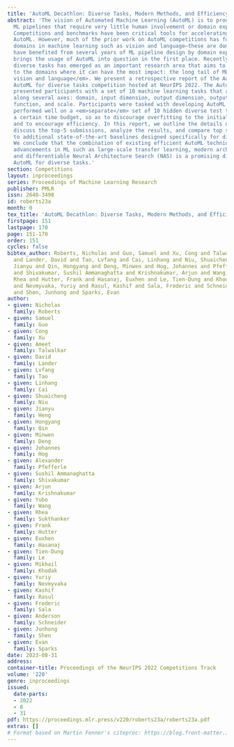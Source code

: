 ```yaml
---
title: 'AutoML Decathlon: Diverse Tasks, Modern Methods, and Efficiency at Scale'
abstract: 'The vision of Automated Machine Learning (AutoML) is to produce high performing
  ML pipelines that require very little human involvement or domain expertise to use.
  Competitions and benchmarks have been critical tools for accelerating progress in
  AutoML. However, much of the prior work on AutoML competitions has focused on well-studied
  domains in machine learning such as vision and language—these are domains which
  have benefited from several years of ML pipeline design by domain experts, which
  brings the usage of AutoML into question in the first place. Recently, AutoML for
  diverse tasks has emerged as an important research area that aims to bring AutoML
  to the domains where it can have the most impact: the long tail of ML tasks <em>beyond
  vision and language</em>. We present a retrospective report of the AutoML Decathlon—an
  AutoML for diverse tasks competition hosted at NeurIPS 2022. The AutoML Decathlon
  presented participants with a set of 10 machine learning tasks that are diverse
  along several axes: domain, input dimension, output dimension, output type, objective
  function, and scale. Participants were tasked with developing AutoML methods that
  performed well on a <em>separate</em> set of 10 hidden diverse test tasks within
  a certain time budget, so as to discourage overfitting to the initial set of tasks
  and to encourage efficiency. In this report, we outline the details of the competition,
  discuss the top-5 submissions, analyze the results, and compare top submissions
  to additional state-of-the-art baselines designed specifically for diverse tasks.
  We conclude that the combination of existing efficient AutoML techniques with modern
  advancements in ML such as large-scale transfer learning, modern architectures,
  and differentiable Neural Architecture Search (NAS) is a promising direction for
  AutoML for diverse tasks.'
section: Competitions
layout: inproceedings
series: Proceedings of Machine Learning Research
publisher: PMLR
issn: 2640-3498
id: roberts23a
month: 0
tex_title: 'AutoML Decathlon: Diverse Tasks, Modern Methods, and Efficiency at Scale'
firstpage: 151
lastpage: 170
page: 151-170
order: 151
cycles: false
bibtex_author: Roberts, Nicholas and Guo, Samuel and Xu, Cong and Talwalkar, Ameet
  and Lander, David and Tao, Lvfang and Cai, Linhang and Niu, Shuaicheng and Heng,
  Jianyu and Qin, Hongyang and Deng, Minwen and Hog, Johannes and Pfefferle, Alexander
  and Shivakumar, Sushil Ammanaghatta and Krishnakumar, Arjun and Wang, Yubo and Sukthanker,
  Rhea and Hutter, Frank and Hasanaj, Euxhen and Le, Tien-Dung and Khodak, Mikhail
  and Nevmyvaka, Yuriy and Rasul, Kashif and Sala, Frederic and Schneider, Anderson
  and Shen, Junhong and Sparks, Evan
author:
- given: Nicholas
  family: Roberts
- given: Samuel
  family: Guo
- given: Cong
  family: Xu
- given: Ameet
  family: Talwalkar
- given: David
  family: Lander
- given: Lvfang
  family: Tao
- given: Linhang
  family: Cai
- given: Shuaicheng
  family: Niu
- given: Jianyu
  family: Heng
- given: Hongyang
  family: Qin
- given: Minwen
  family: Deng
- given: Johannes
  family: Hog
- given: Alexander
  family: Pfefferle
- given: Sushil Ammanaghatta
  family: Shivakumar
- given: Arjun
  family: Krishnakumar
- given: Yubo
  family: Wang
- given: Rhea
  family: Sukthanker
- given: Frank
  family: Hutter
- given: Euxhen
  family: Hasanaj
- given: Tien-Dung
  family: Le
- given: Mikhail
  family: Khodak
- given: Yuriy
  family: Nevmyvaka
- given: Kashif
  family: Rasul
- given: Frederic
  family: Sala
- given: Anderson
  family: Schneider
- given: Junhong
  family: Shen
- given: Evan
  family: Sparks
date: 2023-08-31
address:
container-title: Proceedings of the NeurIPS 2022 Competitions Track
volume: '220'
genre: inproceedings
issued:
  date-parts:
  - 2022
  - 8
  - 31
pdf: https://proceedings.mlr.press/v220/roberts23a/roberts23a.pdf
extras: []
# Format based on Martin Fenner's citeproc: https://blog.front-matter.io/posts/citeproc-yaml-for-bibliographies/
---
```

